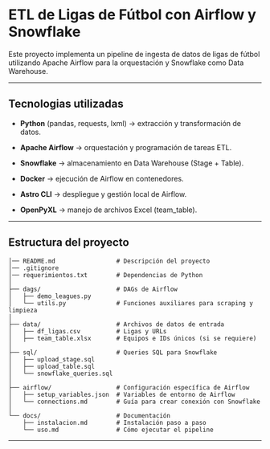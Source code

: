 # ETL de Ligas de Fútbol con Airflow y Snowflake

Este proyecto implementa un pipeline de ingesta de datos de ligas de fútbol utilizando Apache Airflow para la orquestación y Snowflake como Data Warehouse.

---

## Tecnologias utilizadas
- **Python** (pandas, requests, lxml) → extracción y transformación de datos.

- **Apache Airflow** → orquestación y programación de tareas ETL.

- **Snowflake** → almacenamiento en Data Warehouse (Stage + Table).

- **Docker** → ejecución de Airflow en contenedores.

- **Astro CLI** → despliegue y gestión local de Airflow.

- **OpenPyXL** → manejo de archivos Excel (team_table).

---

## Estructura del proyecto
```
│── README.md                 # Descripción del proyecto 
│── .gitignore
│── requerimientos.txt        # Dependencias de Python     
│  
├── dags/                     # DAGs de Airflow  
│   ├── demo_leagues.py  
│   └── utils.py              # Funciones auxiliares para scraping y limpieza  
│  
├── data/                     # Archivos de datos de entrada  
│   ├── df_ligas.csv          # Ligas y URLs  
│   ├── team_table.xlsx       # Equipos e IDs únicos (si se requiere)  
│  
├── sql/                      # Queries SQL para Snowflake  
│   ├── upload_stage.sql  
│   ├── upload_table.sql  
│   └── snowflake_queries.sql  
│  
├── airflow/                  # Configuración específica de Airflow  
│   ├── setup_variables.json  # Variables de entorno de Airflow  
│   └── connections.md        # Guía para crear conexión con Snowflake  
│  
└── docs/                     # Documentación  
    ├── instalacion.md        # Instalación paso a paso  
    └── uso.md                # Cómo ejecutar el pipeline  
```
---
